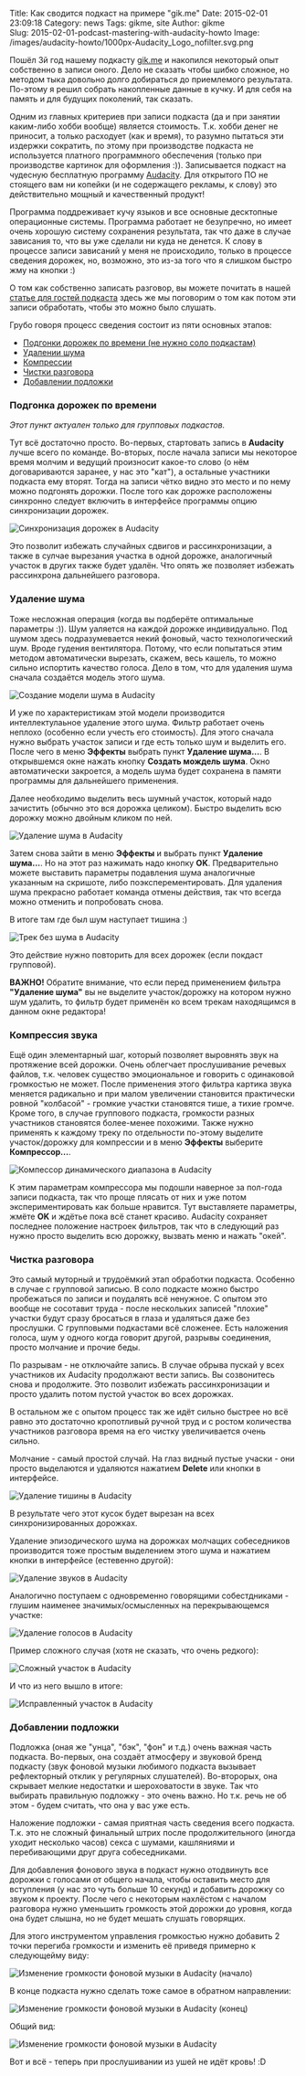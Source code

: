 Title: Как сводится подкаст на примере "gik.me"
Date: 2015-02-01 23:09:18 
Category: news
Tags: gikme, site
Author: gikme  
Slug: 2015-02-01-podcast-mastering-with-audacity-howto
Image: /images/audacity-howto/1000px-Audacity_Logo_nofilter.svg.png

Пошёл 3й год нашему подкасту [gik.me](http://gik.me/) и накопился некоторый опыт собственно в записи оного. Дело не сказать чтобы шибко сложное, но методом тыка довольно долго добираться до приемлемого результата. По-этому я решил собрать накопленные данные в кучку. И для себя на память и для будущих поколений, так сказать.

Одним из главных критериев при записи подкаста (да и при занятии каким-либо хобби вообще) является стоимость. Т.к. хобби денег не приносит, а только расходует (как и время), то разумно пытаться эти издержки сократить, по этому при производстве подкаста не используется платного программного обеспечения (только при производстве картинок для оформления :)). Записывается подкаст на чудесную бесплатную программу [Audacity](http://audacity.sourceforge.net/). Для открытого ПО не стоящего вам ни копейки (и не содержащего рекламы, к слову) это действительно мощный и качественный продукт! 

Программа поддреживает кучу языков и все основные десктопные операционные системы. Программа работает не безупречно, но имеет очень хорошую систему сохранения результата, так что даже в случае зависания то, что вы уже сделали ни куда не денется. К слову в процессе записи зависаний у меня не происходило, только в процессе сведения дорожек, но, возможно, это из-за того что я слишком быстро жму на кнопки :) 

О том как собственно записать разговор, вы можете почитать в нашей [статье для гостей подкаста]({filename}/pages/how-to-record.md) здесь же мы поговорим о том как потом эти записи обработать, чтобы это можно было слушать.

Грубо говоря процесс сведения состоит из пяти основных этапов:

- [Подгонки дорожек по времени (не нужно соло подкастам)](#sync)
- [Удалении шума](#denoise)
- [Компрессии](#compression)
- [Чистки разговора](#debug)
- [Добавлении подложки](#background)

<a name="sync"></a>

### Подгонка дорожек по времени

*Этот пункт актуален только для групповых подкастов.*

Тут всё достаточно просто. Во-первых, стартовать запись в **Audacity** лучше всего по команде. Во-вторых, после начала записи мы некоторое время молчим и ведущий произносит какое-то слово (о нём договариваются заранее, у нас это "кат"), а остальные участники подкаста ему вторят. Тогда на записи чётко видно это место и по нему можно подгонять дорожки. После того как дорожке расположены синхронно следует включить в интерфейсе программы опцию синхронизации дорожек.

![Синхронизация дорожек в Audacity]({filename}/images/audacity-howto/audacity-sync.png)

Это позволит избежать случайных сдвигов и рассинхронизации, а также в сулчае вырезания участка в одной дорожке, аналогичный участок в других также будет удалён. Что опять же позволяет избежать рассинхрона дальнейшего разговора.

<a name="denoise"></a>

### Удаление шума

Тоже несложная операция (когда вы подберёте оптимальные параметры :)). Шум уаляется на каждой дорожке индивидуально. Под шумом здесь подразумевается некий фоновый, часто технологический шум. Вроде гудения вентилятора. Потому, что если попытаться этим методом автоматически вырезать, скажем, весь кашель, то можно сильно испортить качество голоса. Дело в том, что для удаления шума сначала создаётся модель этого шума.

![Создание модели шума в Audacity]({filename}/images/audacity-howto/audacity-noise-model.png)

И уже по характеристикам этой модели производится интеллектулаьное удаление этого шума. Фильтр работает очень неплохо (особенно если учесть его стоимость). Для этого сначала нужно выбрать участок записи и где есть только шум и выделить его. После чего в меню **Эффекты** выбрать пункт **Удаление шума...**. В открывшемся окне нажать кнопку **Создать мождель шума**. Окно автоматически закроется, а модель шума будет сохранена в памяти программы для дальнейшего применения.

Далее необходимо выделить весь шумный участок, который надо зачистить (обычно это вся дорожка целиком). Быстро выделить всю дорожку можно двойным кликом по ней.

![Удаление шума в Audacity]({filename}/images/audacity-howto/audacity-noice-clear.png)

Затем снова зайти в меню **Эффекты** и выбрать пункт **Удаление шума...**. Но на этот раз нажимать надо кнопку **OK**. Предварительно можете выставить параметры подавления шума аналогичные указанным на скришоте, либо поэксперементировать. Для удаления шума прекрасно работает команда отмены действия, так что всегда можно отменить и попробовать снова.

В итоге там где был шум наступает тишина :)

![Трек без шума в Audacity]({filename}/images/audacity-howto/audacity-denoised.png)

Это действие нужно повторить для всех дорожек (если покдаст групповой). 

**ВАЖНО!** Обратите внимание, что если перед применением фильтра **"Удаление шума"** вы не выделите участок/дорожку на котором нужно шум удалить, то фильтр будет применён ко всем трекам находящимся в данном окне редактора!

<a name="compression"></a>

### Компрессия звука

Ещё один элементарный шаг, который позволяет выровнять звук на протяжение всей дорожки. Очень облегчает прослушивание речевых файлов, т.к. человек существо эмоциональное и говорить с одинаковой громкостью не может. После применения этого фильтра картика звука меняется радикально и при малом увеличении становится практически ровной "колбасой" - громкие участки становятся тише, а тихие громче. Кроме того, в случае группового подкаста, громкости разных участников становятся более-менее похожими. Также нужно применять к каждому треку по отдельности по-этому выделите участок/дорожку для компрессии и в меню **Эффекты** выберите **Компрессор...**.

![Компессор динамического диапазона в Audacity]({filename}/images/audacity-howto/audacity-comressor.png)

К этим параметрам компрессора мы подошли наверное за пол-года записи подкаста, так что проще плясать от них и уже потом экспериментировать как больше нравится. Тут выставляете параметры, жмёте **OK** и ждётье пока всё станет красиво. Audacity сохраняет последнее положение настроек фильтров, так что в следующий раз нужно просто выделить всю дорожку, вызвать меню и нажать "окей".

<a name="debug"></a>

### Чистка разговора

Это самый муторный и трудоёмкий этап обработки подкаста. Особенно в случае с групповой записью. В соло подкасте можно быстро пробежаться по записи и поудалять всё ненужное. С опытом это вообще не сосотавит труда - после нескольких записей "плохие" участки будут сразу бросаться в глаза и удаляться даже без прослушки. С групповыми подкастами всё сложенее. Есть наложения голоса, шум у одного когда говорит другой, разрывы соединения, просто молчание и прочие беды.

По разрывам - не отключайте запись. В случае обрыва пускай у всех участников их Audacity продолжают вести запись. Вы созвонитесь снова и продолжите. Это позволит избежать рассинхронизации и просто удалить потом пустой участок во всех дорожках.

В остальном же с опытом процесс так же идёт сильно быстрее но всё равно это достаточно кропотливый ручной труд и с ростом количества участников разговора время на его чистку увеличивается очень сильно.

Молчание - самый простой случай. На глаз видный пустые учаски - они просто выделаются и удаляются нажатием 
**Delete** или кнопки в интерфейсе.

![Удаление тишины в Audacity]({filename}/images/audacity-howto/audacity-silence.png)

В результате чего этот кусок будет вырезан на всех синхронизированных дорожках.

Удаление эпизодического шума на дорожках молчащих собеседников производится тоже простым выделением этого шума и нажатием кнопки в интерфейсе (естевенно другой):

![Удаление звуков в Audacity]({filename}/images/audacity-howto/audacity-mute.png)

Аналогично поступаем с одновременно говорящими собестдниками - глушим наименее значимых/осмысленных на перекрывающемся участке:

![Удаление голосов в Audacity]({filename}/images/audacity-howto/audacity-mute-voice.png)

Пример сложного случая (хотя не сказать, что очень редкого):

![Сложный участок в Audacity]({filename}/images/audacity-howto/audacity-buggy-part.png)

И что из него вышло в итоге:

![Исправленный участок в Audacity]({filename}/images/audacity-howto/audacity-clear.png)

<a name="background"></a>

### Добавлении подложки

Подложка (оная же "унца", "бэк", "фон" и т.д.) очень важная часть подкаста. Во-первых, она создаёт атмосферу и звуковой бренд подкасту (звук фоновой музыки любимого подкаста вызывает рефлекторный отклик у регулярных слушателей). Во-второрых, она скрывает мелкие недостатки и шероховатости в звуке. Так что выбирать правильную подложку - это очень важно. Но т.к. речь не об этом - будем считать, что она у вас уже есть.

Наложение подложки - самая приятная часть сведения всего подкаста. Т.к. это не сложный финальный штрих после продолжительного (иногда уходит несколько часов) секса с шумами, кашляниями и перебивающими друг друга собеседниками. 

Для добавления фонового звука в подкаст нужно отодвинуть все дорожки с голосами от общего начала, чтобы оставить место для вступления (у нас это чуть больше 10 секунд) и добавить дорожку со звуком к проекту. После чего с некоторым нахлёстом с началом разговора нужно уменьшить громкость этой дорожки до уровня, когда она будет слышна, но не будет мешать слушать говорящих.

Для этого инструментом управления громкостью нужно добавить 2 точки перегиба громкости и изменить её приведя примерно к следующейму виду:

![Изменение громкости фоновой музыки в Audacity (начало)]({filename}/images/audacity-howto/audacity-background-level-begin.png)

В конце подкаста нужно сделать тоже самое в обратном направлении:

![Изменение громкости фоновой музыки в Audacity (конец)]({filename}/images/audacity-howto/audacity-background-level-end.png)

Общий вид:

![Изменение громкости фоновой музыки в Audacity]({filename}/images/audacity-howto/audacity-background-level.png)

Вот и всё - теперь при прослушивании из ушей не идёт кровь! :D
